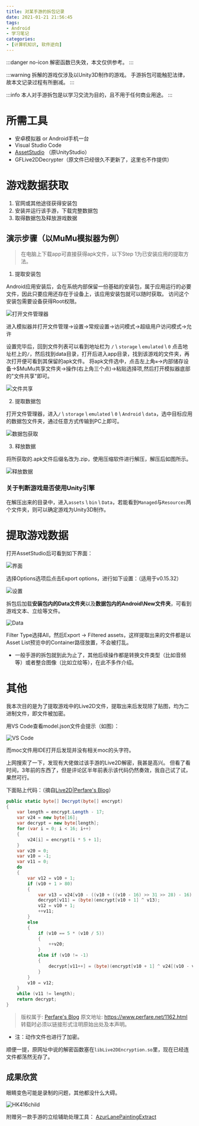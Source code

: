 ```yaml
---
title: 对某手游的拆包记录
date: 2021-01-21 21:56:45
tags:
- Android
- 学习笔记
categories:
- [计算机知识, 软件逆向]
---
```


:::danger no-icon
解密函数已失效，本文仅供参考。
:::

:::warning
拆解的游戏仅涉及以Unity3D制作的游戏。
手游拆包可能触犯法律，故本文记录过程有所删减。
:::

:::info
本人对手游拆包是以学习交流为目的，且不用于任何商业用途。
:::

# 所需工具

* 安卓模拟器 or Android手机一台
* Visual Studio Code
* [AssetStudio](https://github.com/Perfare/AssetStudio) （原UnityStudio）
* GFLive2DDecrypter（原文件已经很久不更新了，这里也不作提供）

# 游戏数据获取

1. 官网或其他途径获得安装包
2. 安装并运行该手游，下载完整数据包
3. 取得数据包及释放游戏数据

## 演示步骤（以MuMu模拟器为例）

> 在电脑上下载app可直接获得apk文件，以下Step 1为已安装应用的提取方法。

1. 提取安装包

Android应用安装后，会在系统内部保留一份基础的安装包，属于应用运行的必要文件，因此只要应用还存在于设备上，该应用安装包就可以随时获取。
访问这个安装包需要设备获得Root权限。

![打开文件管理器](https://s1.imagehub.cc/images/2021/03/05/step1.png "打开文件管理器")

进入模拟器并打开文件管理→设置→常规设置→访问模式→超级用户访问模式→允许

设置完毕后，回到文件列表可以看到地址栏为 `/` \ `storage` \ `emulated` \ `0`
点击地址栏上的`/`，然后找到data目录，打开后进入app目录，找到该游戏的文件夹，再次打开便可看到其保留的apk文件。
将apk文件选中，点击左上角`≡`→内部储存设备→$MuMu共享文件夹→操作(右上角三个点)→粘贴选择项,然后打开模拟器底部的"文件共享"即可。

![文件共享](https://s1.imagehub.cc/images/2021/03/05/step2.png "文件共享")

2. 提取数据包

打开文件管理器，进入`/` \ `storage` \ `emulated` \ `0` \ `Android` \ `data`，选中目标应用的数据包文件夹，通过任意方式传输到PC上即可。

![数据包获取](https://s1.imagehub.cc/images/2021/03/05/step3.png "数据包获取")

3. 释放数据

将所获取的.apk文件后缀名改为.zip，使用压缩软件进行解压，解压后如图所示。

![释放数据](https://s1.imagehub.cc/images/2021/03/05/step4.png "释放数据")

### 关于判断游戏是否使用Unity引擎

在解压出来的目录中，进入`assets` \ `bin` \ `Data`，若能看到`Managed`与`Resources`两个文件夹，则可以确定游戏为Unity3D制作。

# 提取游戏数据

打开AssetStudio后可看到如下界面：

![界面](https://s1.imagehub.cc/images/2021/03/05/step5.png)

选择Options选项后点击Export options，进行如下设置：（适用于v0.15.32）

![设置](https://s1.imagehub.cc/images/2021/03/05/step6.png "设置")

拆包后加载**安装包内的Data文件夹**以及**数据包内的Android\New文件夹**，可看到游戏文本、立绘等文件。

![Data](https://s1.imagehub.cc/images/2021/03/05/step7.png "Data加载预览")

Filter Type选择All，然后Export → Filtered assets，这样提取出来的文件都是以Asset List预览中的Container路径放置，不会被打乱。

* 一般手游的拆包就到此为止了，其他后续操作都是转换文件类型（比如音频等）或者整合图像（比如立绘等），在此不多作介绍。

# 其他

我本次目的是为了提取游戏中的Live2D文件，提取出来后发现除了贴图，均为二进制文件，即文件被加密。

用VS Code查看model.json文件会提示（如图）：

![VS Code](https://s1.imagehub.cc/images/2021/03/05/step8.png)

而moc文件用IDE打开后发现并没有相关moc的头字符。

上网搜索了一下，发现有大佬做过该手游的Live2D解密，我甚是高兴。
但看了看时间，3年前的东西了，但是评论区半年前表示该代码仍然奏效，我自己试了试，果然可行。

下面贴上代码：（摘自[Live2D|Perfare's Blog](https://www.perfare.net/1162.html)）

```cs GFLive2DDecrypter
public static byte[] Decrypt(byte[] encrypt)
{
    var length = encrypt.Length - 17;
    var v24 = new byte[16];
    var decrypt = new byte[length];
    for (var i = 0; i < 16; i++)
    {
        v24[i] = encrypt[i * 5 + 1];
    }
    var v20 = 0;
    var v10 = -1;
    var v11 = 0;
    do
    {
        var v12 = v10 + 1;
        if (v10 + 1 > 80)
        {
            var v13 = v24[v10 - ((v10 + ((v10 - 16) >> 31 >> 28) - 16) & 0xFFFFFFF0) - 16];
            decrypt[v11] = (byte)(encrypt[v10 + 1] ^ v13);
            v12 = v10 + 1;
            ++v11;
        }
        else
        {
            if (v10 == 5 * (v10 / 5))
            {
                ++v20;
            }
            else if (v10 != -1)
            {
                decrypt[v11++] = (byte)(encrypt[v10 + 1] ^ v24[(v10 - v20) % 16]);
            }
        }
        v10 = v12;
    }
    while (v11 != length);
    return decrypt;
}
```

> 版权属于: [Perfare's Blog](https://www.perfare.net/)
> 原文地址: https://www.perfare.net/1162.html
> 转载时必须以链接形式注明原始出处及本声明。

* 注：动作文件也进行了加密。

顺便一提，原网址中说的解密函数塞在`libLive2DEncryption.so`里，现在已经连文件都荡然无存了。

## 成果欣赏

眼睛变色可能是录制的问题，其他都没什么大碍。

![HK416child](https://s1.imagehub.cc/images/2021/03/05/HK416child.gif)

附赠另一款手游的立绘辅助处理工具：
[AzurLanePaintingExtract](https://github.com/azurlane-doujin/AzurLanePaintingExtract-v1.0)

